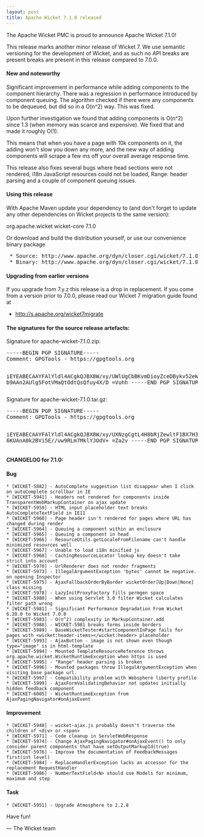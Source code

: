 ```yaml
---
layout: post
title: Apache Wicket 7.1.0 released
---
```


The Apache Wicket PMC is proud to announce Apache Wicket 7.1.0!

This release marks another minor release of Wicket 7. We
use semantic versioning for the development of Wicket, and as such no
API breaks are present breaks are present in this release compared to
7.0.0.

#### New and noteworthy

Significant improvement in performance while adding components to
the component hierarchy. There was a regression in performance
introduced by component queuing. The algorithm checked if there were
any components to be dequeued, but did so in a O(n^2) way. This was
fixed.

Upon further investigation we found that adding components is O(n^2)
since 1.3 (when memory was scarce and expensive). We fixed that and
made it roughly O(1).

This means that when you have a page with 10k components on it, the
adding won't slow you down any more, and the new way of adding
components will scrape a few ms off your overall average response time.

This release also fixes several bugs where head sections were not rendered,
i18n JavaScript resources could not be loaded, Range: header parsing and
a couple of component queuing issues.

#### Using this release

With Apache Maven update your dependency to (and don't forget to
update any other dependencies on Wicket projects to the same version):

<dependency>
    <groupId>org.apache.wicket</groupId>
    <artifactId>wicket-core</artifactId>
    <version>7.1.0</version>
</dependency>

Or download and build the distribution yourself, or use our
convenience binary package

<div class="highlight"><pre>
 * Source: http://www.apache.org/dyn/closer.cgi/wicket/7.1.0
 * Binary: http://www.apache.org/dyn/closer.cgi/wicket/7.1.0/binaries
</pre></div>

#### Upgrading from earlier versions

If you upgrade from 7.y.z this release is a drop in replacement. If
you come from a version prior to 7.0.0, please read our Wicket 7
migration guide found at

 * http://s.apache.org/wicket7migrate

#### The signatures for the source release artefacts:

    
Signature for apache-wicket-7.1.0.zip:

<div class="highlight"><pre>
-----BEGIN PGP SIGNATURE-----
Comment: GPGTools - https://gpgtools.org

iEYEABECAAYFAlYldl4ACgkQJBX8W/xy/UWlUgCbBKvmDioyZceDBykv52eWYNai
b9AAn2AUlg5FotVMaQtOdtQsQfuy4X/D
=Vuhh
-----END PGP SIGNATURE-----
</pre></div>

Signature for apache-wicket-7.1.0.tar.gz:

<div class="highlight"><pre>
-----BEGIN PGP SIGNATURE-----
Comment: GPGTools - https://gpgtools.org

iEYEABECAAYFAlYldl4ACgkQJBX8W/xy/UXNzgCgtL4H8bRjZewltF1BX7H3F+Ph
6KUAnA0k2BVi5E//uw9RLm7MklYJOdV+
=Za2v
-----END PGP SIGNATURE-----
</pre></div>

#### CHANGELOG for 7.1.0:
    
#### Bug

    * [WICKET-5882] - AutoComplete suggestion list disappear when I click on autoComplete scrollbar in IE
    * [WICKET-5941] - Headers not rendered for components inside TransparentWebMarkupContainer on ajax update
    * [WICKET-5959] - HTML input placeholder text breaks AutoCompleteTextField in IE11
    * [WICKET-5960] - Page header isn't rendered for pages where URL has changed during render
    * [WICKET-5964] - Queuing a component within an enclosure
    * [WICKET-5965] - Queuing a component in head
    * [WICKET-5966] - ResourceUtils.getLocaleFromFilename can't handle minimized resources well
    * [WICKET-5967] - Unable to load i18n minified js
    * [WICKET-5968] - CachingResourceLocator lookup key doesn't take strict into account
    * [WICKET-5970] - UrlRenderer does not render fragments
    * [WICKET-5973] - IllegalArgumentException 'bytes' cannot be negative. on opening Inspector
    * [WICKET-5975] - AjaxFallbackOrderByBorder wicketOrder[Up|Down|None] class missing
    * [WICKET-5978] - LazyInitProxyFactory fills permgen space
    * [WICKET-5980] - When using Servlet 3.0 filter Wicket calculates filter path wrong
    * [WICKET-5981] - Significant Performance Degradation From Wicket 6.20.0 to Wicket 7.0.0
    * [WICKET-5983] - O(n^2) complexity in MarkupContainer.add
    * [WICKET-5988] - WICKET-5981 breaks forms inside borders
    * [WICKET-5989] - BaseWicketTester#startComponentInPage fails for pages with <wicket:header-items></wicket:header> placeholder
    * [WICKET-5993] - AjaxButton - image is not shown even though type="image" is in html-template 
    * [WICKET-5994] - Mounted TemplateResourceReference throws  org.apache.wicket.WicketRuntimeException when https is used
    * [WICKET-5995] - "Range" header parsing is broken
    * [WICKET-5996] - Mounted packages throw IllegalArgumentException when visiting base package url.
    * [WICKET-5997] - Compatibility problem with Websphere liberty profile
    * [WICKET-5999] - AjaxFormValidatingBehavior not updates initially hidden feedback component
    * [WICKET-6005] - WicketRuntimeException from AjaxPagingNavigator#onAjaxEvent

#### Improvement

    * [WICKET-5948] - wicket-ajax.js probably doesn't traverse the children of <div> or <span>
    * [WICKET-5971] - Code cleanup in ServletWebResponse
    * [WICKET-5974] - Change AjaxPagingNavigator#onAjaxEvent() to only consider parent components that have setOutputMarkupId(true)
    * [WICKET-5976] - Improve the documentation of FeedbackMessages first(int level)
    * [WICKET-5984] - ReplaceHandlerException lacks an accessor for the replacement RequestHandler
    * [WICKET-5986] - NumberTextField<N> should use Models for minimum, maximum and step

#### Task

    * [WICKET-5951] - Upgrade Atmosphere to 2.2.8

Have fun!

— The Wicket team
